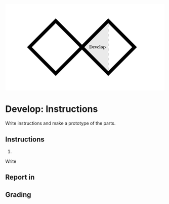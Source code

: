 ![Double Diamond Develop Phase graphic](/assets/dd-process-develop-1200px@2x.png)

# Develop: Instructions

Write instructions and make a prototype of the parts.

## Instructions

1. 
Write 


## Report in

## Grading